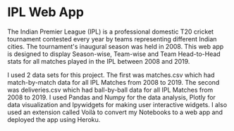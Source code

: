 # IPL Web App
The Indian Premier League (IPL) is a professional domestic T20 cricket tournament contested every year by teams representing different Indian cities. The tournament's inaugural season was held in 2008. This web app is designed to display Season-wise, Team-wise and Team Head-to-Head stats for all matches played in the IPL between 2008 and 2019.

I used 2 data sets for this project. The first was matches.csv which had match-by-match data for all IPL Matches from 2008 to 2019. The second was deliveries.csv which had ball-by-ball data for all IPL Matches from 2008 to 2019. I used Pandas and Numpy for the data analysis, Plotly for data visualization and Ipywidgets for making user interactive widgets. I also used an extension called Voilà to convert my Notebooks to a web app and deployed the app using Heroku.
